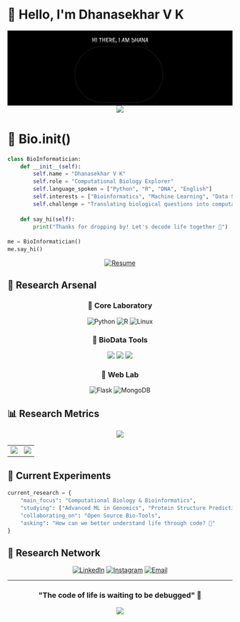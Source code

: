 # 👋 Hello, I'm Dhanasekhar V K
<div align="center">
  <img align="center" src="Design.gif" alt="Hi there, I am Dhana" />

  <img src="https://readme-typing-svg.herokuapp.com/?lines=Decoding+Life+Through+Code;🧬+Computational+Biology+Explorer+🧬;Python+%2B+Biology+%3D+💚;Building+Digital+DNA&center=true&width=380&height=45&color=f75c7e&vCenter=true&size=22">
</div>

# 🧬 Bio.init()

```python
class BioInformatician:
    def __init__(self):
        self.name = "Dhanasekhar V K"
        self.role = "Computational Biology Explorer"
        self.language_spoken = ["Python", "R", "DNA", "English"]
        self.interests = ["Bioinformatics", "Machine Learning", "Data Science"]
        self.challenge = "Translating biological questions into computational solutions"
        
    def say_hi(self):
        print("Thanks for dropping by! Let's decode life together 🧬")

me = BioInformatician()
me.say_hi()
```

<div align="center">
  
[![Resume](https://img.shields.io/badge/View_My_Research_Journey-FF5722?style=for-the-badge&logo=google-chrome&logoColor=white)](https://drive.google.com/file/d/1udogJnLogZG3-_tfQpZjgN1DnbuN6n0H/view?usp=sharing)

</div>

## 🧪 Research Arsenal

<div align="center">

### 🔬 Core Laboratory
![Python](https://img.shields.io/badge/Python-Master_of_Scripts-3776AB?style=for-the-badge&logo=python&logoColor=white)
![R](https://img.shields.io/badge/R-Statistical_Sorcerer-276DC3?style=for-the-badge&logo=r&logoColor=white)
![Linux](https://img.shields.io/badge/Linux-Command_Whisperer-FCC624?style=for-the-badge&logo=linux&logoColor=black)

### 🧫 BioData Tools
<a href="#"><img src="https://img.shields.io/badge/Pandas-Data_Alchemist-150458?style=for-the-badge&logo=pandas&logoColor=white" /></a>
<a href="#"><img src="https://img.shields.io/badge/NumPy-Array_Artist-013243?style=for-the-badge&logo=numpy&logoColor=white" /></a>
<a href="#"><img src="https://img.shields.io/badge/Scikit--Learn-ML_Explorer-F7931E?style=for-the-badge&logo=scikit-learn&logoColor=white" /></a>

### 🧪 Web Lab
![Flask](https://img.shields.io/badge/Flask-Web_Experimentalist-000000?style=for-the-badge&logo=flask&logoColor=white)
![MongoDB](https://img.shields.io/badge/MongoDB-Data_Curator-47A248?style=for-the-badge&logo=mongodb&logoColor=white)

</div>

## 📊 Research Metrics

<div align="center">
  <img src="https://github-profile-trophy.vercel.app/?username=dhana56&theme=tokyonight&row=1&column=7&margin-w=15&margin-h=15" />
</div>

<table align="center">
  <tr>
    <td>
      <img height="180em" src="https://github-readme-streak-stats.herokuapp.com/?user=dhana56&theme=tokyonight&hide_border=true" />
    </td>
    <td>
      <img height="180em" src="https://github-readme-stats.vercel.app/api/top-langs/?username=dhana56&theme=tokyonight&hide_border=true&layout=compact" />
    </td>
  </tr>
</table>

## 🔬 Current Experiments

```python
current_research = {
    "main_focus": "Computational Biology & Bioinformatics",
    "studying": ["Advanced ML in Genomics", "Protein Structure Prediction"],
    "collaborating_on": "Open Source Bio-Tools",
    "asking": "How can we better understand life through code? 🧬"
}
```

## 🔗 Research Network

<div align="center">
  
[![LinkedIn](https://img.shields.io/badge/Connect_on_LinkedIn-0077B5?style=for-the-badge&logo=linkedin&logoColor=white)](https://in.linkedin.com/in/dhanasekhar-v-k-975b31253)
[![Instagram](https://img.shields.io/badge/Follow_My_Journey-E4405F?style=for-the-badge&logo=instagram&logoColor=white)](https://instagram.com/pho_dhanaskarvk_7)
[![Email](https://img.shields.io/badge/Collaborate_via_Email-D14836?style=for-the-badge&logo=gmail&logoColor=white)](mailto:dhanasekharvk@gmail.com)

</div>

<div align="center">
  
---
  
### "The code of life is waiting to be debugged" 🧬

<img src="https://komarev.com/ghpvc/?username=dhana56&style=for-the-badge&color=blueviolet" />

</div>